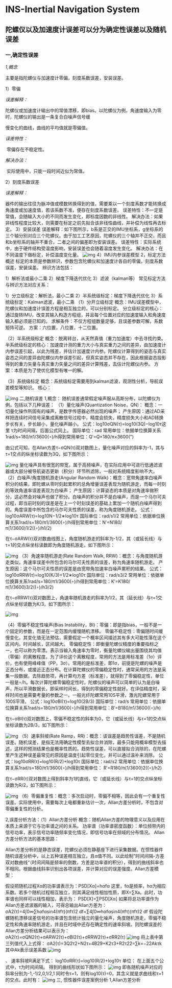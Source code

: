 # INS-Inertial Navigation System

## 陀螺仪以及加速度计误差可以分为确定性误差以及随机误差

### 一,确定性误差

*1,概念*

主要是指陀螺仪与加速度计零偏，刻度系数误差，安装误差。

1）零偏

*误差解释：*

​        陀螺仪或加速度计输出中的常值漂移，即bias。以陀螺仪为例，角速度输入为零时，陀螺仪的输出是一条复合白噪声信号缓

慢变化的曲线，曲线的平均值就是零偏值。

*误差特性：*

​         零偏存在不稳定性。

*解决办法：*

​         实际使用中，只能一段时间近似为常值。

2）刻度系数误差

*误差解释：*

器件的输出往往为脉冲值或模数转换得到的值，需要乘以一个刻度系数才能转换成角速度或加速度值，若该系数不准，便存在刻度系数误差。
误差特性：不一定是常值，会随输入大小的不同而发生变化，即标度因数的非线性。
解决办法：如果非线性程度比较大，则需要在标定之前先拟合该非线性曲线，并补偿为线性再去标定。
3）安装误差
误差解释：如下图所示，b系是正交的IMU坐标系，g坐标系的三个轴分别对应三个陀螺仪。由于加工工艺原因，陀螺仪的三个轴并不正交，而且和b坐标系的轴并不重合，二者之间的偏差即为安装误差。
误差特性：实际系统中，由于硬件结构受温度影响，安装误差也会随着温度发生变化。
解决办法：在不同温度下做标定，补偿温度变化量。
![img](file:///tmp/WizNote/ace94e18-0760-446f-8cef-83d95c2b474b/index_files/68546858.png)
4）IMU内参误差模型
2，标定方法概述
标定的本质是参数辨识，参数包含陀螺仪和加速度计各自的零偏，刻度系数误差，安装误差。
辨识方法包括：

1）解析法或最小二乘
2）梯度下降迭代优化
3）滤波（kalman等）
常见标定方法与辨识方法对应关系：

1）分立级标定：解析法，最小二乘
2）半系统级标定：梯度下降迭代优化
3）系统级标定：Kalman滤波，最小二乘
（1）分开立级标定
概念：IMU误差模型中，陀螺仪和加速度计误差方程是相互独立的，可以分别标定。
分立级标定的核心：通过旋转IMU，改变其输入构造方程组，并且每个位置对应的加速度输入和角速度输入都必须是已知的。
求解条件：不仅方程组数量足够，且误差参数可解，系数矩阵可逆。
方案：六位置，八位置，十二位置。

（2）半系统级标定
概念：脱离转台，从天然真值（重力加速度）中去寻找约束。
半系统级标定的核心：加速度计测的重力大小与真实重力之间的差异，由加速度计内参误差引起，以此为残差，并估计加速度计内参。陀螺仪计算得到的姿态与真实姿态之间的差异由陀螺仪内参误差引起，但真实姿态并不存在，因此根据姿态投影得到的重力矢量与真实重力矢量之间的差异计算残差，去估计陀螺仪内参。
方案：本质是为了使优化模型有唯一的解。

（3）系统级标定
概念：系统级标定需要用到kalman滤波，观测性分析，导航误差模型等知识。
核心：

![img](file:///tmp/WizNote/ace94e18-0760-446f-8cef-83d95c2b474b/index_files/68474683.png)
二,随机误差
1,概念：
随机误差通常假定噪声服从高斯分布，以陀螺仪为例，包括以下几种误差：
（1）量化噪声(Quantization Noise，QN)：
概念：一切量化操作所固有的噪声，是数字传感器必然出现的噪声；
产生原因：通过AD采样把连续时间信号采集成离散信号过程中，精度会损失，精度损失大小和AD转换步长有关，步长越小，量化噪声越小。
公式：log10⁡σQN(τ)=log10⁡(3Q)−log10⁡τ这里 τ为时间间隔，后面公式同上。
国际单位：rad
常用单位：依据单位换算关系1rad/s=180/π1/3600(∘)/h得到常用单位：Q′=Q×180/π×3600(")

由公式可知，在Allan方差τ−σQN(τ)双对数图上，量化噪声对应的斜率为-1，其与τ=1交点的纵坐标读数为3Q，如下图所示：

![img](file:///tmp/WizNote/ace94e18-0760-446f-8cef-83d95c2b474b/index_files/71624018.png)
量化噪声具有很宽的带宽，属于高频噪声，在实际应用中可进行低通滤波器或大部分被导航姿态更新（积分）环节所滤除，一般对系统精度影响不大。
（2）白噪声/角度随机游走(Angular Random Walk)：概念：宽带角速率白噪声积分的结果，即陀螺从零时刻起累积的总角增量误差表现为随机游走，而每一时刻的等效角速率误差表现为白噪声；
产生原因：计算姿态的本质是对角速率做积分，这必然会对噪声也做了积分。白噪声的积分并不是白噪声，而是一个马尔可夫过程，即当前时刻的误差是在上一个时刻误差的基础上累加一个随机白噪声得到的。角度误差中所包含的马尔可夫性质的误差，称为角度随机游走。
公式：log10⁡σARW(τ)=log10⁡N−1/2∗log10⁡τ
国际单位：rad/s1/2
常用单位：依据单位换算关系1rad/s=180/π1/3600(∘)/h得到常用单位：N′=N180/π(1/3600)1/2((∘)/h1/2)

在τ−σARW(τ)双对数曲线图上，角度随机游走的斜率为-1/2，其（或延长线）与τ=1的交点纵坐标读数即为角度随机游走，如下图所示：

![img](file:///tmp/WizNote/ace94e18-0760-446f-8cef-83d95c2b474b/index_files/72758409.png)
（3）角速率随机游走(Rate Random Walk, RRW)：概念：与角度随机游走类似，角速率误差中所包含的马尔可夫性质的误差，称为角速率随机游走。
产生原因：这个马尔可夫性质的误差是由宽带角加速率白噪声累积的结果。
公式：log10⁡σRRW(τ)=log10⁡(K/3)+1/2∗log10⁡τ
国际单位：rad/s3/2
常用单位：依据单位换算关系1rad/s=180/π1/3600(∘)/h得到常用单位：K′=K180/π(1/3600)3/2((∘)/h3/2)

在τ−σRRW(τ)双对数图上，角速率随机游走的斜率为1/2，其（延长线）与τ=1交点纵坐标读数为K/3，如下图所示：

![img](file:///tmp/WizNote/ace94e18-0760-446f-8cef-83d95c2b474b/index_files/73144597.png)

（4）零偏不稳定性噪声(Bias Instability，BI)：零偏：即是指bias，一般不是一个固定的参数，而是在一定范围内缓慢随机漂移。
零偏不稳定性：零偏随时间缓慢变化，其变化值无法预估，需要假定一个概率区间描述其有多大可能性落在这个区间内。时间越长，区间越大。
零偏稳定性：即衡量陀螺仪精度的重要指标之一，也可以称为零漂。表示当输入角速率为零时，衡量陀螺仪输出量围绕其均值（零偏）的离散程度。为了评价这个离散程度，常用的方法是用标准差（1σ）评价，也有使用峰峰值（PP，3σ）。常用的是标准差，即1σ，前提是陀螺的噪声是正态分布，或接近正态分布。在计算陀螺仪的零偏稳定性时，通常采用的方法是采集一段数据，去除趋势项，再计算均方差（标准差），就得到了零偏稳定性，单位一般是∘/h。每次计算陀螺零偏稳定性时，陀螺仪的噪声可以简单的认为是白噪声，所以平滑数据长，即采样时间长，得到的零偏稳定性就好。在评估精度时，采样时间也是需要考量的参数之一。一般光纤陀螺常用10S平滑，激光陀螺常用于100S平滑。
公式：log10⁡σBI(τ)=log10⁡(2B/3)
国际单位：rad/s
常用单位：依据单位换算关系1rad/s=180/π1/3600(∘)/h得到常用单位：B′=B180/π1/3600((∘)/h)

在τ−σBI(τ)双对数图上，零偏不稳定性的斜率为0，它（或延长线）与τ=1的交点纵坐标读数为2B/3，如下图所示：

![img](file:///tmp/WizNote/ace94e18-0760-446f-8cef-83d95c2b474b/index_files/73806428.png)
（5）速率斜坡(Rate Ramp，RR)：概念：该误差是趋势性误差，不是随机误差。随机误差，是指无法用确定性模型去拟合并消除，最多只能用概率模型去描述，这样的预测结果也是概率性质的。趋势性误差，可以直接拟合消除的，在陀螺里产生这种误差最常见的原因是温度引起零位变化，并可以通过温补来消除。
公式：log10⁡σRR(τ)=log10⁡(R/2)+log10⁡τ
国际单位：rad/s2
常用单位：依据单位换算关系1rad/s=180/π1/3600(∘)/h得到常用单位： R′=R180/π(1/3600)2((∘)/h2)

在τ−σRR(τ)双对数图上得到斜率为1的直线，它（或延长线）与τ=1的交点纵坐标读数为R/2，如下图所示：

![img](file:///tmp/WizNote/ace94e18-0760-446f-8cef-83d95c2b474b/index_files/74093090.png)
（6）零偏重复性：概念：多次启动时，零偏不相等，因此会有一个重复性误差。实际使用中，需要每次上电都重新估计一次，Allan方差分析时，不包含对零偏重复性的分析。

2,误差分析方法：（1）Allan方差分析
概念：随机Allan方差的物理意义以及应用在本质上来源于它与功率谱之间的关系。
功率谱（功率谱密度函数）：单位频带内的信号功率，表示信号功率随频率变化情况，即信号功率在频域的分布情况。
Allan方差分析方法的基本思路：

Allan方差分析的是静态误差，陀螺仪必须在静基座下进行采集数据。在惯性器件随机误差分析中，以上五种误差相互独立，且α值不同。以此绘制”时间间隔-方差双对数曲线“（时间间隔是频率的倒数，方差是功率谱的积分），得到的曲线斜率也不相同。根据曲线斜率识别出各项误差，并计算对应的误差强度。Allan方差模型：

假设把随机过程Xα的功率谱表示为：PSD⁡[Xα]=hαfα
这里，fα是频率，hα为相应系数。若多个随机过程相互独立，则其满足线性相加性质，即X=∑Xa。此时，功率谱也同样可以线性相加，表示为：
PSD⁡[X]=∑PSD⁡[Xα]
如果将总功率谱作为Allan方差滤波器的输入，可得总输出Allan方差为：
σA2(τ)=4∫0∞∑hαfαsin4⁡(πfτ)(πfτ)2 df=∑4∫0∞hαfαsin4⁡(πfτ)(πfτ)2 df
假设陀螺随机漂移误差信号的功率谱包含统计独立的量化噪声，角度随机游走，零偏不稳定性和角速率随机游走，并且在时域中还存在确定性的速率斜坡。则陀螺误差的Allan方差分析结果可以表示为：
σA2(τ)=σQN2(τ)+σARW2(τ)+σBI2(τ)+σRRW2(τ)+σRR2(τ)
![img](file:///tmp/WizNote/ace94e18-0760-446f-8cef-83d95c2b474b/index_files/36012132.png)
将上表中第三列值代入上式得：
σA2(τ)=3Q2τ2+N2τ+4B29+K2τ3+R2τ22=∑k=−22Akτk
其中Ak表示误差系数
![img](file:///tmp/WizNote/ace94e18-0760-446f-8cef-83d95c2b474b/index_files/36846941.png)

、
速率斜坡R满足下式：
log10⁡σRR(τ)=log10⁡(R/2)+log10⁡τ 单位：
在上面五个公式中，τ为时间间隔。
得到的曲线形状如下图所示：
![img](file:///tmp/WizNote/ace94e18-0760-446f-8cef-83d95c2b474b/index_files/840a6050-c308-4885-b657-1fe919d5f2e1.png)
即各随机噪声对应的斜率分别为-1,-1/2,0,1/2,1
同时令τ=1，则有log10⁡(τ)=0，其含义就是求曲线和τ=1的交点。此时有：
![img](file:///tmp/WizNote/ace94e18-0760-446f-8cef-83d95c2b474b/index_files/68668678.png)
三, 惯性器件误差案例分析
1,Allan方差分析

